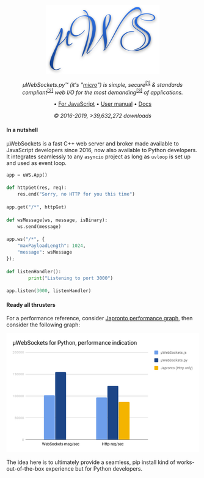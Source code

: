 <div align="center">
<img src="misc/logo.svg" height="180" />

*µWebSockets.py™ (it's "[micro](https://en.wikipedia.org/wiki/Micro-)") is simple, secure*<sup>[[1]](https://github.com/uNetworking/uWebSockets/tree/master/fuzzing)</sup> *& standards compliant*<sup>[[2]](https://unetworking.github.io/uWebSockets.js/report.pdf)</sup> *web I/O for the most demanding*<sup>[[3]](https://github.com/uNetworking/uWebSockets/tree/master/benchmarks)</sup> *of applications.*

• [For JavaScript](https://github.com/uNetworking/uWebSockets.js) • [User manual](https://github.com/uNetworking/uWebSockets/blob/master/misc/READMORE.md) • [Docs](https://unetworking.github.io/uWebSockets.js/generated/)

*© 2016-2019, >39,632,272 downloads*

</div>

#### In a nutshell

µWebSockets is a fast C++ web server and broker made available to JavaScript developers since 2016, now also available to Python developers. It integrates seamlessly to any `asyncio` project as long as `uvloop` is set up and used as event loop.

```python
app = uWS.App()

def httpGet(res, req):
	res.end("Sorry, no HTTP for you this time")

app.get("/*", httpGet)

def wsMessage(ws, message, isBinary):
	ws.send(message)

app.ws("/*", {
	"maxPayloadLength": 1024,
	"message": wsMessage
});

def listenHandler():
        print("Listening to port 3000")

app.listen(3000, listenHandler)
```

#### Ready all thrusters

For a performance reference, consider [Japronto performance graph](https://github.com/squeaky-pl/japronto#performance), then consider the following graph:

![](misc/perf.png)

The idea here is to ultimately provide a seamless, pip install kind of works-out-of-the-box experience but for Python developers.
